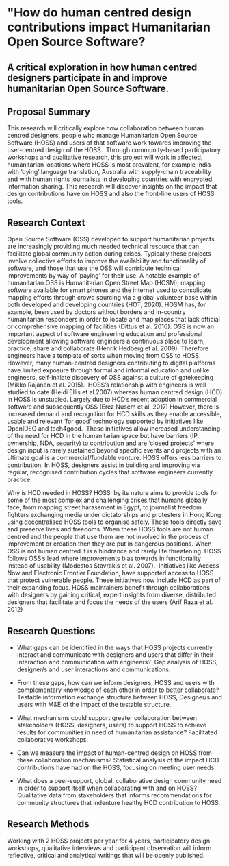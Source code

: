 # "How do human centred design contributions impact Humanitarian Open Source Software? 
## A critical exploration in how human centred designers participate in and improve humanitarian Open Source Software.

## Proposal Summary

This research will critically explore how collaboration between human centred designers, people who manage Humanitarian Open Source Software (HOSS) and users of that software work towards improving the user-centred design of the HOSS. 
Through community-based participatory workshops and qualitative research, this project will work in affected, humanitarian locations where HOSS is most prevalent, for example India with ‘dying’ language translation, Australia with supply-chain traceability and with human rights journalists in developing countries with encrypted information sharing. This research will discover insights on the impact that design contributions have on HOSS and also the front-line users of HOSS tools.

## Research Context
Open Source Software (OSS) developed to support humanitarian projects are increasingly providing much needed technical resource that can facilitate global community action during crises. Typically these projects involve collective efforts to improve the availability and functionality of software, and those that use the OSS will contribute technical improvements by way of ‘paying’ for their use. A notable example of humanitarian OSS is Humanitarian Open Street Map (HOSM); mapping software available for smart phones and the internet used to consolidate mapping efforts through crowd sourcing via a global volunteer base within both developed and developing countries (HOT, 2020). HOSM has, for example, been used by doctors without borders and in-country humanitarian responders in order to locate and map places that lack official or comprehensive mapping of facilities (Dittus et al. 2016).
OSS is now an important aspect of software engineering education and professional development allowing software engineers a continuous place to learn, practice, share and collaborate (Henrik Hedberg et al. 2009). Therefore engineers have a template of sorts when moving from OSS to HOSS. However, many human-centred designers contributing to digital platforms have limited exposure through formal and informal education and unlike engineers, self-initiate discovery of OSS against a culture of gatekeeping (Mikko Rajanen et al. 2015). 
HOSS’s relationship with engineers is well studied to date (Heidi Ellis et al.2007) whereas human centred design (HCD) in HOSS is unstudied. Largely due to HCD’s recent adoption in commercial software and subsequently OSS (Erez Nusem et al. 2017)
However, there is increased demand and recognition for HCD skills as they enable accessible, usable and relevant ‘for good’ technology supported by initiatives like OpenIDEO and tech4good. 
These initiatives allow increased understanding of the need for HCD in the humanitarian space but have barriers (IP, ownership, NDA, security) to contribution and are ‘closed projects’ where design input is rarely sustained beyond specific events and projects with an ultimate goal is a commercial/fundable venture. HOSS offers less barriers to contribution. In HOSS, designers assist in building and improving via regular, recognised contribution cycles that software engineers currently practice. 

Why is HCD needed in HOSS? HOSS  by its nature aims to provide tools for some of the most complex and challenging crises that humans globally face, from mapping street harassment in Egypt, to journalist freedom fighters exchanging media under dictatorships and protesters in Hong Kong using decentralised HOSS tools to organise safely. These tools directly save and preserve lives and freedoms. When these HOSS tools are not human centred and the people that use them are not involved in the process of improvement or creation then they are put in dangerous positions. When OSS is not human centred it is a hindrance and rarely life threatening. HOSS follows OSS’s lead where improvements bias towards in functionality instead of usability (Modestos Stavrakis et al. 2007). 
Initiatives like Access Now and Electronic Frontier Foundation, have supported access to HOSS that protect vulnerable people. These initiatives now include HCD as part of their expanding focus.
HOSS maintainers benefit through collaborations with designers by gaining critical, expert insights from diverse, distributed designers that facilitate and focus the needs of the users (Arif Raza et al. 2012)


## Research Questions

* What gaps can be identified in the ways that HOSS projects currently interact and communicate with designers and users that differ in their interaction and communication with engineers? 
Gap analysis of HOSS, designer/s and user interactions and communications.

* From these gaps, how can we inform designers, HOSS and users with complementary knowledge of each other in order to better collaborate?
Testable information exchange structure between HOSS, Designer/s and users with M&E of the impact of the testable structure.

* What mechanisms could support greater collaboration between stakeholders (HOSS, designers, users) to support HOSS to achieve results for communities in need of humanitarian assistance?
Facilitated collaborative workshops.

* Can we measure the impact of human-centred design on HOSS from these collaboration mechanisms?
Statistical analysis of the impact HCD contributions have had on the HOSS, focusing on meeting user needs.

* What does a peer-support, global, collaborative design community need in order to support itself when collaborating with and on HOSS?
Qualitative data from stakeholders that informs recommendations for community structures that indenture healthy HCD contribution to HOSS.

## Research Methods

Working with 2 HOSS projects per year for 4 years, participatory design workshops, qualitative interviews and participant observation will inform reflective, critical and analytical writings that will be openly published.




